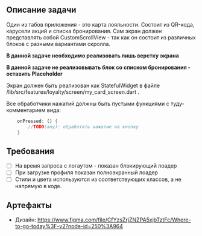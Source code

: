 ## Описание задачи

Один из табов приложения  - это карта лояльности. Состоит из QR-кода, карусели акций и списка бронирования.
Сам экран должен представлять собой CustomScrollView - так как он состоит из различных блоков с разными вариантами скролла.

**В данной задаче необходимо реализовать лишь верстку экрана**

**В данной задаче не реализовывать блок со списком бронирования - оставить Placeholder**

Экран должен быть реализован как StatefulWidget в файле /lib/src/features/loyalty/screen/my_card_screen.dart .

Все обработчики нажатий должны быть пустыми функциями с туду-комментарием вида:
```dart
    onPressed: () {
        //TODO(any): обработать нажатие на кнопку 
    }
```

## Требования

* [ ] На время запроса с логаутом - показан блокирующий лоадер
* [ ] При загрузке профиля показан полноэкранный лоадер
* [ ] Стили и цвета используются из соответствующих классов, а не напрямую в коде.

## Артефакты

- Дизайн: https://www.figma.com/file/CfYzsZrjZNZPA5xjbTztFc/Where-to-go-today%3F-v2?node-id=250%3A964

 